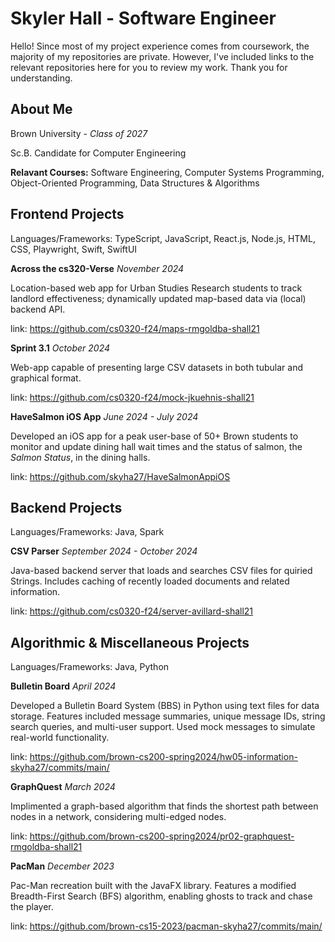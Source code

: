 # Skyler Hall - Software Engineer
Hello! Since most of my project experience comes from coursework, the majority of my repositories are private. However, I've included links to the relevant repositories here for you to review my work. Thank you for understanding.

## About Me
Brown University - *Class of 2027*

Sc.B. Candidate for Computer Engineering

**Relavant Courses:** Software Engineering, Computer Systems Programming, Object-Oriented Programming, Data Structures & Algorithms

## Frontend Projects
Languages/Frameworks: TypeScript, JavaScript, React.js, Node.js, HTML, CSS, Playwright, Swift, SwiftUI

**Across the cs320-Verse** *November 2024*

Location-based web app for Urban Studies Research students to track landlord effectiveness; dynamically updated map-based data via (local) backend API.

link: https://github.com/cs0320-f24/maps-rmgoldba-shall21

**Sprint 3.1** *October 2024* 

Web-app capable of presenting large CSV datasets in both tubular and graphical format.

link: https://github.com/cs0320-f24/mock-jkuehnis-shall21

**HaveSalmon iOS App** *June 2024 - July 2024*

Developed an iOS app for a peak user-base of 50+ Brown students to monitor and update dining hall wait times and the status of salmon, the *Salmon Status*, in the dining halls.

link: https://github.com/skyha27/HaveSalmonAppiOS


## Backend Projects
Languages/Frameworks: Java, Spark

**CSV Parser** *September 2024 - October 2024* 

Java-based backend server that loads and searches CSV files for quiried Strings. Includes caching of recently loaded documents and related information.

link: https://github.com/cs0320-f24/server-avillard-shall21

## Algorithmic & Miscellaneous Projects
Languages/Frameworks: Java, Python

**Bulletin Board** *April 2024* 

Developed a Bulletin Board System (BBS) in Python using text files for data storage. Features included message summaries, unique message IDs, string search queries, and multi-user support. Used mock messages to simulate real-world functionality.

link: https://github.com/brown-cs200-spring2024/hw05-information-skyha27/commits/main/

**GraphQuest**  *March 2024*

Implimented a graph-based algorithm that finds the shortest path between nodes in a network, considering multi-edged nodes.

link: https://github.com/brown-cs200-spring2024/pr02-graphquest-rmgoldba-shall21

**PacMan** *December 2023*

Pac-Man recreation built with the JavaFX library. Features a modified Breadth-First Search (BFS) algorithm, enabling ghosts to track and chase the player.

link: https://github.com/brown-cs15-2023/pacman-skyha27/commits/main/